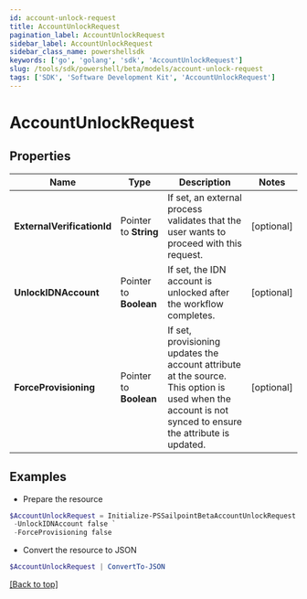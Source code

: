 ```yaml
---
id: account-unlock-request
title: AccountUnlockRequest
pagination_label: AccountUnlockRequest
sidebar_label: AccountUnlockRequest
sidebar_class_name: powershellsdk
keywords: ['go', 'golang', 'sdk', 'AccountUnlockRequest'] 
slug: /tools/sdk/powershell/beta/models/account-unlock-request
tags: ['SDK', 'Software Development Kit', 'AccountUnlockRequest']
---
```



# AccountUnlockRequest

## Properties

Name | Type | Description | Notes
------------ | ------------- | ------------- | -------------
**ExternalVerificationId** |  Pointer to **String** | If set, an external process validates that the user wants to proceed with this request. | [optional] 
**UnlockIDNAccount** |  Pointer to **Boolean** | If set, the IDN account is unlocked after the workflow completes. | [optional] 
**ForceProvisioning** |  Pointer to **Boolean** | If set, provisioning updates the account attribute at the source.   This option is used when the account is not synced to ensure the attribute is updated. | [optional] 

## Examples

- Prepare the resource
```powershell
$AccountUnlockRequest = Initialize-PSSailpointBetaAccountUnlockRequest  -ExternalVerificationId 3f9180835d2e5168015d32f890ca1581 `
 -UnlockIDNAccount false `
 -ForceProvisioning false
```

- Convert the resource to JSON
```powershell
$AccountUnlockRequest | ConvertTo-JSON
```


[[Back to top]](#) 

